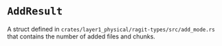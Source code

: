 # `AddResult`

A struct defined in `crates/layer1_physical/ragit-types/src/add_mode.rs` that contains the number of added files and chunks.
